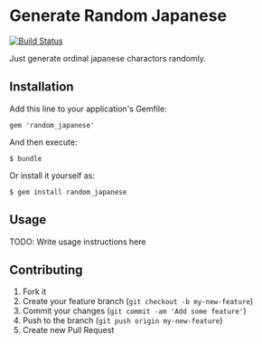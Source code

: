 # Generate Random Japanese

[![Build Status](https://travis-ci.org/tcnksm/random_japanese.png?branch=master)](https://travis-ci.org/tcnksm/random_japanese)

Just generate ordinal japanese charactors randomly.


## Installation

Add this line to your application's Gemfile:

    gem 'random_japanese'

And then execute:

    $ bundle

Or install it yourself as:

    $ gem install random_japanese

## Usage

TODO: Write usage instructions here

## Contributing

1. Fork it
2. Create your feature branch (`git checkout -b my-new-feature`)
3. Commit your changes (`git commit -am 'Add some feature'`)
4. Push to the branch (`git push origin my-new-feature`)
5. Create new Pull Request
